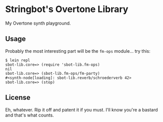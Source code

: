 # Stringbot's Overtone Library

My Overtone synth playground.

## Usage

Probably the most interesting part will be the `fm-ops` module... try this:

    $ lein repl
    sbot-lib.core=> (require 'sbot-lib.fm-ops)
    nil
    sbot-lib.core=> (sbot-lib.fm-ops/fm-party)
    #<synth-node[loading]: sbot-lib.reverb/schroederverb 42>
    sbot-lib.core=> (stop)

## License

Eh, whatever. Rip it off and patent it if you must. I'll know you're a bastard and that's what counts.
